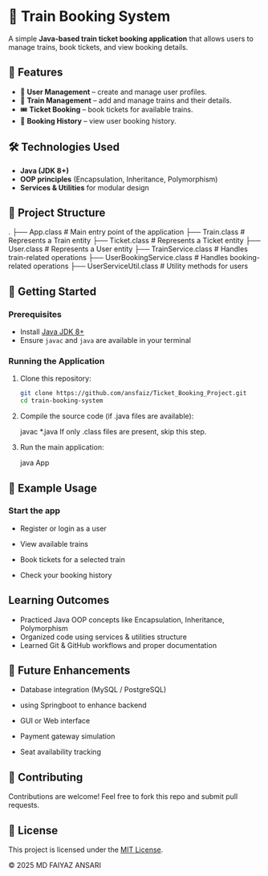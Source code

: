 # 🚆 Train Booking System

A simple **Java-based train ticket booking application** that allows users to manage trains, book tickets, and view booking details.

## 📌 Features
- 👤 **User Management** – create and manage user profiles.
- 🚆 **Train Management** – add and manage trains and their details.
- 🎟 **Ticket Booking** – book tickets for available trains.
- 📖 **Booking History** – view user booking history.

## 🛠️ Technologies Used
- **Java (JDK 8+)**
- **OOP principles** (Encapsulation, Inheritance, Polymorphism)
- **Services & Utilities** for modular design

## 📂 Project Structure
.
├── App.class # Main entry point of the application
├── Train.class # Represents a Train entity
├── Ticket.class # Represents a Ticket entity
├── User.class # Represents a User entity
├── TrainService.class # Handles train-related operations
├── UserBookingService.class # Handles booking-related operations
├── UserServiceUtil.class # Utility methods for users

## 🚀 Getting Started

### Prerequisites
- Install [Java JDK 8+](https://www.oracle.com/java/technologies/javase-downloads.html)
- Ensure `javac` and `java` are available in your terminal

### Running the Application
1. Clone this repository:
   ```bash
   git clone https://github.com/ansfaiz/Ticket_Booking_Project.git
   cd train-booking-system
2. Compile the source code (if .java files are available):

    javac *.java
    If only .class files are present, skip this step.

3. Run the main application:

     java App
## 📖 Example Usage
 ### Start the app

 - Register or login as a user

 - View available trains

 - Book tickets for a selected train

 - Check your booking history
##  Learning Outcomes
- Practiced Java OOP concepts like Encapsulation, Inheritance, Polymorphism  
- Organized code using services & utilities structure  
- Learned Git & GitHub workflows and proper documentation

## 🔮 Future Enhancements
  - Database integration (MySQL / PostgreSQL)
  - using Springboot to enhance backend

  - GUI or Web interface

  - Payment gateway simulation

  - Seat availability tracking

## 🤝 Contributing
Contributions are welcome! Feel free to fork this repo and submit pull requests.

## 📜 License
This project is licensed under the [MIT License](LICENSE).

© 2025 MD FAIYAZ ANSARI

